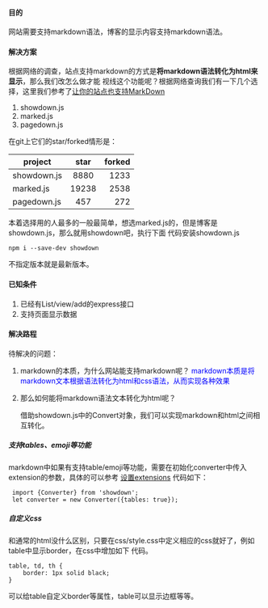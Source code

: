 #### 目的 ####
网站需要支持markdown语法，博客的显示内容支持markdown语法。

#### 解决方案 ####
根据网络的调查，站点支持markdown的方式是**将markdown语法转化为html来显示**，那么我们改怎么做才能
视线这个功能呢？根据网络查询我们有一下几个选择，这里我们参考了[让你的站点也支持MarkDown](https://www.cnblogs.com/yunfeifei/p/4482495.html)
1. showdown.js
2. marked.js
3. pagedown.js

在git上它们的star/forked情形是：

| project        | star           | forked  |
| ------------- |:-------------:| -----:|
| showdown.js      | 8880 | 1233 |
| marked.js     | 19238      |   2538 |
| pagedown.js | 457      |    272 |
本着选择用的人最多的一般最简单，想选marked.js的，但是博客是showdown.js，那么就用showdown吧，执行下面
代码安装showdown.js

```
npm i --save-dev showdown
```
不指定版本就是最新版本。

#### 已知条件 ####
1. 已经有List/view/add的express接口
2. 支持页面显示数据

#### 解决路程 ####
待解决的问题：
1. markdown的本质，为什么网站能支持markdown呢？
    <span style="color:blue">markdown本质是将markdown文本根据语法转化为html和css语法，从而实现各种效果</span>
2. 那么如何能将markdown语法文本转化为html呢？

    <span>
    借助showdown.js中的Convert对象，我们可以实现markdown和html之间相互转化。
    </span>
##### 支持tables、emoji等功能 ####
markdown中如果有支持table/emoji等功能，需要在初始化converter中传入extension的参数，具体的可以参考
[设置extensions](https://github.com/showdownjs/showdown)
代码如下：
```
 import {Converter} from 'showdown';
 let converter = new Converter({tables: true});
```

##### 自定义css #####
和通常的html没什么区别，只要在css/style.css中定义相应的css就好了，例如table中显示border，在css中增加如下
代码。
```
table, td, th {
    border: 1px solid black;
}
```
可以给table自定义border等属性，table可以显示边框等等。

